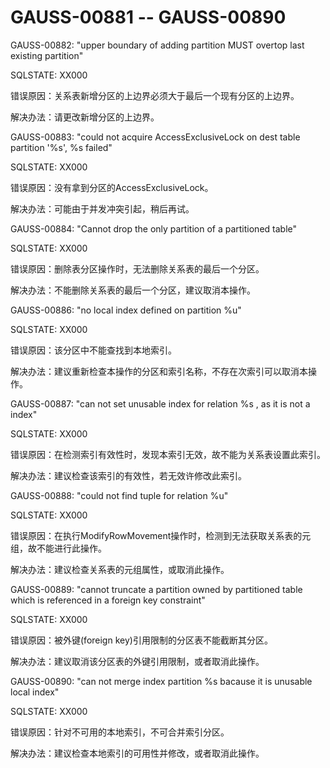 # GAUSS-00881 -- GAUSS-00890<a name="ZH-CN_TOPIC_0302072867"></a>

GAUSS-00882: "upper boundary of adding partition MUST overtop last existing partition"

SQLSTATE: XX000

错误原因：关系表新增分区的上边界必须大于最后一个现有分区的上边界。

解决办法：请更改新增分区的上边界。

GAUSS-00883: "could not acquire AccessExclusiveLock on dest table partition '%s', %s failed"

SQLSTATE: XX000

错误原因：没有拿到分区的AccessExclusiveLock。

解决办法：可能由于并发冲突引起，稍后再试。

GAUSS-00884: "Cannot drop the only partition of a partitioned table"

SQLSTATE: XX000

错误原因：删除表分区操作时，无法删除关系表的最后一个分区。

解决办法：不能删除关系表的最后一个分区，建议取消本操作。

GAUSS-00886: "no local index defined on partition %u"

SQLSTATE: XX000

错误原因：该分区中不能查找到本地索引。

解决办法：建议重新检查本操作的分区和索引名称，不存在次索引可以取消本操作。

GAUSS-00887: "can not set unusable index for relation %s , as it is not a index"

SQLSTATE: XX000

错误原因：在检测索引有效性时，发现本索引无效，故不能为关系表设置此索引。

解决办法：建议检查该索引的有效性，若无效许修改此索引。

GAUSS-00888: "could not find tuple for relation %u"

SQLSTATE: XX000

错误原因：在执行ModifyRowMovement操作时，检测到无法获取关系表的元组，故不能进行此操作。

解决办法：建议检查关系表的元组属性，或取消此操作。

GAUSS-00889: "cannot truncate a partition owned by partitioned table which is referenced in a foreign key constraint"

SQLSTATE: XX000

错误原因：被外键\(foreign key\)引用限制的分区表不能截断其分区。

解决办法：建议取消该分区表的外键引用限制，或者取消此操作。

GAUSS-00890: "can not merge index partition %s bacause it is unusable local index"

SQLSTATE: XX000

错误原因：针对不可用的本地索引，不可合并索引分区。

解决办法：建议检查本地索引的可用性并修改，或者取消此操作。

